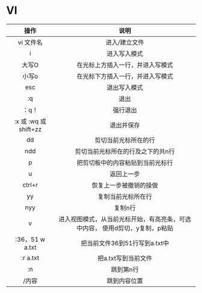 # VI

|操作                    | 说明                                                                          |
|:-:                     |:-:                                                                            |
|vi   文件名             |      进入/建立文件                                                             |  
|i                       |   进入写入模式                                                                 |
|大写O                   |  在光标上方插入一行，并进入写模式                                              |
|小写o                   |   在光标下方插入一行，并进入写模式                                             |
|esc                     |      退出写入模式                                                              |
|:q                      |   退出                                                                         |
|：q！                   |   强行退出                                                                     |
|:x 或 :wq  或 shift+zz  |   退出并保存                                                                   |
|dd                      |  剪切当前光标所在的行                                                          |
|ndd                     |   剪切当前光标所在的行及之下的共n行                                            |
|p                       |  把剪切板中的内容粘贴到当前光标行                                              |
|u                       |  返回上一步                                                                    |
|ctrl+r                  |  恢复上一步被撤销的操做                                                        |
|yy                      |  复制当前光标所在行                                                            |
|nyy                     |   复制n行                                                                      |
|v                       |  进入视图模式，从当前光标开始，有高亮条，可选中内容， 使用d剪切，y复制，p粘贴        |
|:36，51    w    a.txt   |  把当前文件36到51行写到a.txt中                                                   |
|:r    a.txt             |  把a.txt写到当前文件                                                            |
|:n                      |  跳到第n行                                                                      |
|/内容                    | 跳到内容位置                                                                    |
